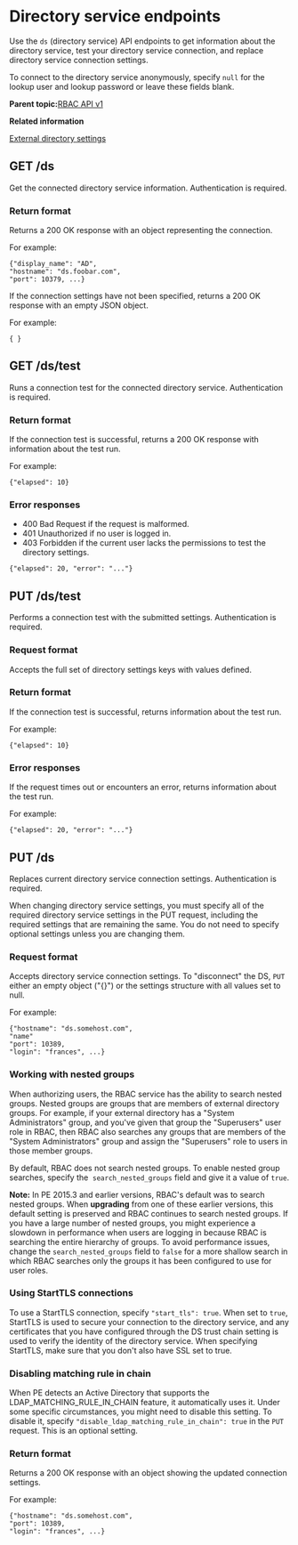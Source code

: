 # Directory service endpoints

Use the `ds` \(directory service\) API endpoints to get information about the directory service, test your directory service connection, and replace directory service connection settings.

To connect to the directory service anonymously, specify `null` for the lookup user and lookup password or leave these fields blank.

**Parent topic:**[RBAC API v1](rbac_api_v1.md)

**Related information**  


[External directory settings](rbac_ldap_intro.md#)

## GET /ds

Get the connected directory service information. Authentication is required.

### Return format

Returns a 200 OK response with an object representing the connection.

For example:

```
{"display_name": "AD",
"hostname": "ds.foobar.com",
"port": 10379, ...}

```

If the connection settings have not been specified, returns a 200 OK response with an empty JSON object.

For example:

```
{ }
```

## GET /ds/test

Runs a connection test for the connected directory service. Authentication is required.

### Return format

If the connection test is successful, returns a 200 OK response with information about the test run.

For example:

```
{"elapsed": 10}
```

### Error responses

-   400 Bad Request if the request is malformed.
-   401 Unauthorized if no user is logged in.
-   403 Forbidden if the current user lacks the permissions to test the directory settings.

```
{"elapsed": 20, "error": "..."} 
```

## PUT /ds/test

Performs a connection test with the submitted settings. Authentication is required.

### Request format

Accepts the full set of directory settings keys with values defined.

### Return format

If the connection test is successful, returns information about the test run.

For example:

```
{"elapsed": 10}
```

### Error responses

If the request times out or encounters an error, returns information about the test run.

For example:

```
{"elapsed": 20, "error": "..."} 
```

## PUT /ds

Replaces current directory service connection settings. Authentication is required.

When changing directory service settings, you must specify all of the required directory service settings in the PUT request, including the required settings that are remaining the same. You do not need to specify optional settings unless you are changing them.

### Request format

Accepts directory service connection settings. To "disconnect" the DS, `PUT` either an empty object \("\{\}"\) or the settings structure with all values set to null.

For example:

```
{"hostname": "ds.somehost.com",
"name"
"port": 10389,
"login": "frances", ...}
```

### Working with nested groups

When authorizing users, the RBAC service has the ability to search nested groups. Nested groups are groups that are members of external directory groups. For example, if your external directory has a "System Administrators" group, and you've given that group the "Superusers" user role in RBAC, then RBAC also searches any groups that are members of the "System Administrators" group and assign the "Superusers" role to users in those member groups.

By default, RBAC does not search nested groups. To enable nested group searches, specify the  `search_nested_groups` field and give it a value of `true`.

**Note:** In PE 2015.3 and earlier versions, RBAC's default was to search nested groups. When **upgrading** from one of these earlier versions, this default setting is preserved and RBAC continues to search nested groups. If you have a large number of nested groups, you might experience a slowdown in performance when users are logging in because RBAC is searching the entire hierarchy of groups. To avoid performance issues, change the `search_nested_groups` field to `false` for a more shallow search in which RBAC searches only the groups it has been configured to use for user roles.

### Using StartTLS connections

To use a StartTLS connection, specify `"start_tls": true`. When set to `true`, StartTLS is used to secure your connection to the directory service, and any certificates that you have configured through the DS trust chain setting is used to verify the identity of the directory service. When specifying StartTLS, make sure that you don't also have SSL set to true.

### Disabling matching rule in chain

When PE detects an Active Directory that supports the LDAP\_MATCHING\_RULE\_IN\_CHAIN feature, it automatically uses it. Under some specific circumstances, you might need to disable this setting. To disable it, specify `"disable_ldap_matching_rule_in_chain": true` in the `PUT` request. This is an optional setting.

### Return format

Returns a 200 OK response with an object showing the updated connection settings.

For example:

```
{"hostname": "ds.somehost.com",
"port": 10389,
"login": "frances", ...}
```


